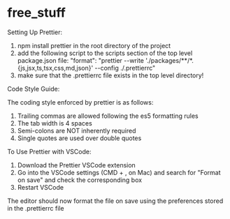 # free_stuff

Setting Up Prettier:

1. npm install prettier in the root directory of the project
2. add the following script to the scripts section of the top level package.json file:
  "format": "prettier --write './packages/**/*.{js,jsx,ts,tsx,css,md,json}' --config ./.prettierrc"
3. make sure that the .prettierrc file exists in the top level directory!

Code Style Guide:

The coding style enforced by prettier is as follows:
  1. Trailing commas are allowed following the es5 formatting rules
  2. The tab width is 4 spaces
  3. Semi-colons are NOT inherently required
  4. Single quotes are used over double quotes

To Use Prettier with VSCode:

1. Download the Prettier VSCode extension
2. Go into the VSCode settings (CMD + , on Mac) and search for "Format on save" and check the corresponding box
3. Restart VSCode

The editor should now format the file on save using the preferences stored in the .prettierrc file
